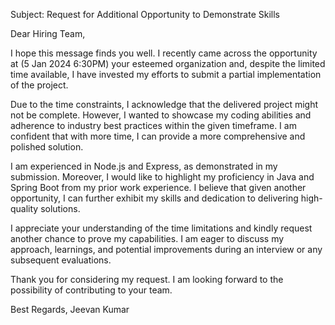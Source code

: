
Subject: Request for Additional Opportunity to Demonstrate Skills

Dear Hiring Team,

I hope this message finds you well. I recently came across the opportunity at (5 Jan 2024 6:30PM) your esteemed organization and, despite the limited time available, I have invested my efforts to submit a partial implementation of the project.

Due to the time constraints, I acknowledge that the delivered project might not be complete. However, I wanted to showcase my coding abilities and adherence to industry best practices within the given timeframe. I am confident that with more time, I can provide a more comprehensive and polished solution.

I am experienced in Node.js and Express, as demonstrated in my submission. Moreover, I would like to highlight my proficiency in Java and Spring Boot from my prior work experience. I believe that given another opportunity, I can further exhibit my skills and dedication to delivering high-quality solutions.

I appreciate your understanding of the time limitations and kindly request another chance to prove my capabilities. I am eager to discuss my approach, learnings, and potential improvements during an interview or any subsequent evaluations.

Thank you for considering my request. I am looking forward to the possibility of contributing to your team.

Best Regards,
Jeevan Kumar
